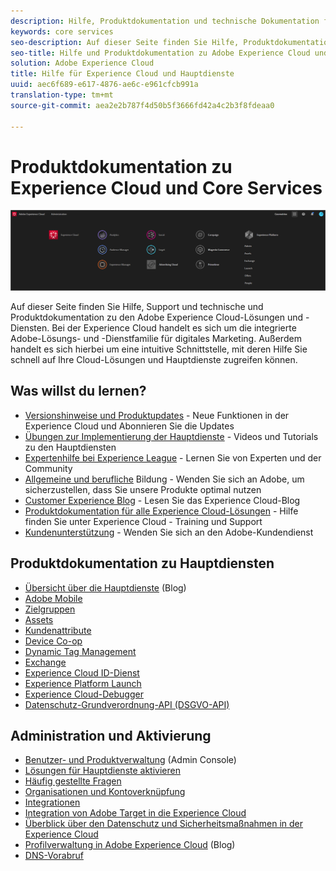 ```yaml
---
description: Hilfe, Produktdokumentation und technische Dokumentation für die Adobe Experience Cloud. Bei der Experience Cloud handelt es sich um die integrierte Adobe-Lösungs- und -Dienstfamilie für digitales Marketing.
keywords: core services
seo-description: Auf dieser Seite finden Sie Hilfe, Produktdokumentation und technische Dokumentation zur Experience Cloud.
seo-title: Hilfe und Produktdokumentation zu Adobe Experience Cloud und den Hauptdiensten.
solution: Adobe Experience Cloud
title: Hilfe für Experience Cloud und Hauptdienste
uuid: aec6f689-e617-4876-ae6c-e961cfcb991a
translation-type: tm+mt
source-git-commit: aea2e2b787f4d50b5f3666fd42a4c2b3f8fdeaa0

---
```



# Produktdokumentation zu Experience Cloud und Core Services

![Experience Cloud](assets/banner.png)

Auf dieser Seite finden Sie Hilfe, Support und technische und Produktdokumentation zu den Adobe Experience Cloud-Lösungen und -Diensten. Bei der Experience Cloud handelt es sich um die integrierte Adobe-Lösungs- und -Dienstfamilie für digitales Marketing. Außerdem handelt es sich hierbei um eine intuitive Schnittstelle, mit deren Hilfe Sie schnell auf Ihre Cloud-Lösungen und Hauptdienste zugreifen können.

## Was willst du lernen?

* [Versionshinweise und Produktupdates](https://docs.adobe.com/content/help/en/release-notes/experience-cloud/current.html) - Neue Funktionen in der Experience Cloud und Abonnieren Sie die Updates
* [Übungen zur Implementierung der Hauptdienste](https://docs.adobe.com/content/help/en/core-services-learn/tutorials/overview.html) - Videos und Tutorials zu den Hauptdiensten
* [Expertenhilfe bei Experience League](https://landing.adobe.com/experience-league/) - Lernen Sie von Experten und der Community
* [Allgemeine und berufliche](https://helpx.adobe.com/learning.html?promoid=KAUDK) Bildung - Wenden Sie sich an Adobe, um sicherzustellen, dass Sie unsere Produkte optimal nutzen
* [Customer Experience Blog](https://theblog.adobe.com/customer-experience/) - Lesen Sie das Experience Cloud-Blog
* [Produktdokumentation für alle Experience Cloud-Lösungen](https://docs.adobe.com/content/help/en/experience-cloud/user-guides/home.html) - Hilfe finden Sie unter Experience Cloud - Training und Support
* [Kundenunterstützung](https://helpx.adobe.com/contact/enterprise-support.ec.html) - Wenden Sie sich an den Adobe-Kundendienst

## Produktdokumentation zu Hauptdiensten

* [Übersicht über die Hauptdienste](https://theblog.adobe.com/part-2-capturing-leveraging-consumer-behavior-adobe-marketing-cloud/) (Blog)
* [Adobe Mobile](https://docs.adobe.com/content/help/en/mobile-services/using/home.html)
* [Zielgruppen](https://docs.adobe.com/content/help/en/core-services/interface/audiences/audience-library.html)
* [Assets](experience-cloud-assets/experience-cloud-assets.md)
* [Kundenattribute](https://docs.adobe.com/content/help/en/core-services/interface/customer-attributes/attributes.html)
* [Device Co-op](https://docs.adobe.com/content/help/en/device-co-op/using/home.html)
* [Dynamic Tag Management](https://docs.adobe.com/content/help/en/dtm/using/dtm-home.html)
* [Exchange](https://experiencecloud.adobeexchange.com/)
* [Experience Cloud ID-Dienst](https://docs.adobe.com/content/help/en/id-service/using/home.html)
* [Experience Platform Launch](https://docs.adobelaunch.com/)
* [Experience Cloud-Debugger](https://docs.adobe.com/content/help/en/debugger/using/experience-cloud-debugger.html)
* [Datenschutz-Grundverordnung-API (DSGVO-API)](https://www.adobe.io/apis/experiencecloud/gdpr.html)

## Administration und Aktivierung

* [Benutzer- und Produktverwaltung](admin-getting-started/admin-getting-started.md) (Admin Console)
* [Lösungen für Hauptdienste aktivieren](core-services/core-services.md)
* [Häufig gestellte Fragen](admin-getting-started/admin-getting-started.md)
* [Organisationen und Kontoverknüpfung](admin-getting-started/organizations.md)
* [Integrationen](marketing-cloud-integrations.md)
* [Integration von Adobe Target in die Experience Cloud](https://docs.adobe.com/content/help/en/target/using/integrate/a4t/a4t.html)
* [Überblick über den Datenschutz und Sicherheitsmaßnahmen in der Experience Cloud](assets/Adobe-Marketing-Cloud-Privacy-and-Security-Overview.pdf)
* [Profilverwaltung in Adobe Experience Cloud](https://theblog.adobe.com/profile-management-adobe-marketing-cloud-comes-together/) (Blog)
* [DNS-Vorabruf](admin-getting-started/admin-getting-started.md#concept_6BC8C6856E3644F8956D7AD0A96383B7)

